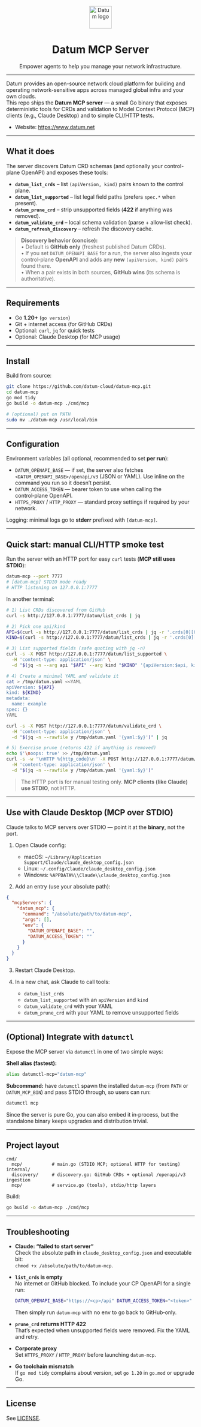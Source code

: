 <p align="center">
  <img width="60" src="assets/logo.png" alt="Datum logo">
</p>

<h1 align="center">Datum MCP Server</h1>

<p align="center">
  Empower agents to help you manage your network infrastructure.
</p>

---

Datum provides an open-source network cloud platform for building and operating network-sensitive apps across managed global infra and your own clouds.  
This repo ships the **Datum MCP server** — a small Go binary that exposes deterministic tools for CRDs and validation to Model Context Protocol (MCP) clients (e.g., Claude Desktop) and to simple CLI/HTTP tests.

- Website: https://www.datum.net

---

## What it does

The server discovers Datum CRD schemas (and optionally your control-plane OpenAPI) and exposes these tools:

- **`datum_list_crds`** – list `(apiVersion, kind)` pairs known to the control plane.
- **`datum_list_supported`** – list legal field paths (prefers `spec.*` when present).
- **`datum_prune_crd`** – strip unsupported fields (**422** if anything was removed).
- **`datum_validate_crd`** – local schema validation (parse + allow‑list check).
- **`datum_refresh_discovery`** – refresh the discovery cache.

> **Discovery behavior (concise):**  
> • Default is **GitHub only** (freshest published Datum CRDs).  
> • If you set `DATUM_OPENAPI_BASE` for a run, the server also ingests your control‑plane **OpenAPI** and adds any **new** `(apiVersion, kind)` pairs found there.  
> • When a pair exists in both sources, **GitHub wins** (its schema is authoritative).

---

## Requirements

- Go **1.20+** (`go version`)
- Git + internet access (for GitHub CRDs)
- Optional: `curl`, `jq` for quick tests
- Optional: Claude Desktop (for MCP usage)

---

## Install

Build from source:

```bash
git clone https://github.com/datum-cloud/datum-mcp.git
cd datum-mcp
go mod tidy
go build -o datum-mcp ./cmd/mcp

# (optional) put on PATH
sudo mv ./datum-mcp /usr/local/bin
```

---

## Configuration

Environment variables (all optional, recommended to set **per run**):

- `DATUM_OPENAPI_BASE` — if set, the server also fetches `<DATUM_OPENAPI_BASE>/openapi/v3` (JSON or YAML). Use inline on the command you run so it doesn’t persist.
- `DATUM_ACCESS_TOKEN` — bearer token to use when calling the control‑plane OpenAPI.
- `HTTPS_PROXY` / `HTTP_PROXY` — standard proxy settings if required by your network.

Logging: minimal logs go to **stderr** prefixed with `[datum-mcp]`.

---

## Quick start: manual CLI/HTTP smoke test

Run the server with an HTTP port for easy `curl` tests (**MCP still uses STDIO**):

```bash
datum-mcp --port 7777
# [datum-mcp] STDIO mode ready
# HTTP listening on 127.0.0.1:7777
```

In another terminal:

```bash
# 1) List CRDs discovered from GitHub
curl -s http://127.0.0.1:7777/datum/list_crds | jq

# 2) Pick one api/kind
API=$(curl -s http://127.0.0.1:7777/datum/list_crds | jq -r '.crds[0][0]')
KIND=$(curl -s http://127.0.0.1:7777/datum/list_crds | jq -r '.crds[0][1]')

# 3) List supported fields (safe quoting with jq -n)
curl -s -X POST http://127.0.0.1:7777/datum/list_supported \
  -H 'content-type: application/json' \
  -d "$(jq -n --arg api "$API" --arg kind "$KIND" '{apiVersion:$api, kind:$kind}')" | jq

# 4) Create a minimal YAML and validate it
cat > /tmp/datum.yaml <<YAML
apiVersion: ${API}
kind: ${KIND}
metadata:
  name: example
spec: {}
YAML

curl -s -X POST http://127.0.0.1:7777/datum/validate_crd \
  -H 'content-type: application/json' \
  -d "$(jq -n --rawfile y /tmp/datum.yaml '{yaml:$y}')" | jq

# 5) Exercise prune (returns 422 if anything is removed)
echo $'\noops: true' >> /tmp/datum.yaml
curl -s -w '\nHTTP %{http_code}\n' -X POST http://127.0.0.1:7777/datum/prune_crd \
  -H 'content-type: application/json' \
  -d "$(jq -n --rawfile y /tmp/datum.yaml '{yaml:$y}')"
```

> The HTTP port is for manual testing only. **MCP clients (like Claude) use STDIO**, not HTTP.

---

## Use with Claude Desktop (MCP over STDIO)

Claude talks to MCP servers over STDIO — point it at the **binary**, not the port.

1. Open Claude config:
   - macOS: `~/Library/Application Support/Claude/claude_desktop_config.json`  
   - Linux: `~/.config/Claude/claude_desktop_config.json`  
   - Windows: `%APPDATA%\\Claude\\claude_desktop_config.json`

2. Add an entry (use your absolute path):

```json
{
  "mcpServers": {
    "datum_mcp": {
      "command": "/absolute/path/to/datum-mcp",
      "args": [],
      "env": {
        "DATUM_OPENAPI_BASE": "",
        "DATUM_ACCESS_TOKEN": ""
      }
    }
  }
}
```

3. Restart Claude Desktop.

4. In a new chat, ask Claude to call tools:
   - `datum_list_crds`
   - `datum_list_supported` with an `apiVersion` and `kind`
   - `datum_validate_crd` with your YAML
   - `datum_prune_crd` with your YAML to remove unsupported fields

---

## (Optional) Integrate with `datumctl`

Expose the MCP server via `datumctl` in one of two simple ways:

**Shell alias (fastest):**
```bash
alias datumctl-mcp="datum-mcp"
```

**Subcommand:** have `datumctl` spawn the installed `datum-mcp` (from `PATH` or `DATUM_MCP_BIN`) and pass STDIO through, so users can run:
```bash
datumctl mcp
```

Since the server is pure Go, you can also embed it in‑process, but the standalone binary keeps upgrades and distribution trivial.

---

## Project layout

```
cmd/
  mcp/           # main.go (STDIO MCP; optional HTTP for testing)
internal/
  discovery/     # discovery.go: GitHub CRDs + optional /openapi/v3 ingestion
  mcp/           # service.go (tools), stdio/http layers
```

Build:

```bash
go build -o datum-mcp ./cmd/mcp
```

---

## Troubleshooting

- **Claude: “failed to start server”**  
  Check the absolute path in `claude_desktop_config.json` and executable bit:  
  `chmod +x /absolute/path/to/datum-mcp`.

- **`list_crds` is empty**  
  No internet or GitHub blocked. To include your CP OpenAPI for a single run:
  ```bash
  DATUM_OPENAPI_BASE="https://<cp>/api" DATUM_ACCESS_TOKEN="<token>" datum-mcp --port 7777
  ```
  Then simply run `datum-mcp` with no env to go back to GitHub‑only.

- **`prune_crd` returns HTTP 422**  
  That’s expected when unsupported fields were removed. Fix the YAML and retry.

- **Corporate proxy**  
  Set `HTTPS_PROXY` / `HTTP_PROXY` before launching `datum-mcp`.

- **Go toolchain mismatch**  
  If `go mod tidy` complains about version, set `go 1.20` in `go.mod` or upgrade Go.

---

## License

See <a href="./LICENSE">LICENSE</a>.
